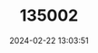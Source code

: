 ---
title: "135002"
category: "Nanhaipotamon formosanum"
draft: false
date: 2024-02-22 13:03:51
languages:
  English: ["Taiwan's South China Sea River Crab"]
---
